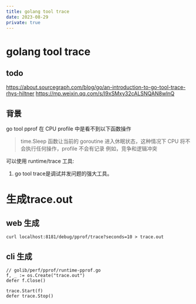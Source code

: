 ```yaml
---
title: golang tool trace
date: 2023-08-29
private: true
---
```

# golang tool trace
## todo
https://about.sourcegraph.com/blog/go/an-introduction-to-go-tool-trace-rhys-hiltner
https://mp.weixin.qq.com/s/I9xSMxy32cALSNQAN8wlnQ

## 背景
go tool pprof 在 CPU profile 中是看不到以下函数操作
> time.Sleep 函数让当前的 goroutine 进入休眠状态，这种情况下 CPU 将不会执行任何操作，profile 不会有记录
> 例如，竞争和逻辑冲突

可以使用 runtime/trace 工具:
1. go tool trace是调试并发问题的强大工具。


# 生成trace.out
## web 生成
    curl localhost:8181/debug/pprof/trace?seconds=10 > trace.out

## cli 生成
    // golib/perf/pprof/runtime-pprof.go
    f, _ := os.Create("trace.out")
    defer f.Close()

    trace.Start(f)
    defer trace.Stop()


